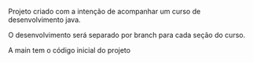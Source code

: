 Projeto criado com a intenção de acompanhar um curso de desenvolvimento java.

O desenvolvimento será separado por branch para cada seção do curso. 

A main tem o código inicial do projeto